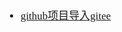 <span  style="font-family: Simsun,serif; font-size: 17px; ">

- [github项目导入gitee](https://gitee.com/help/articles/4284)

</span>